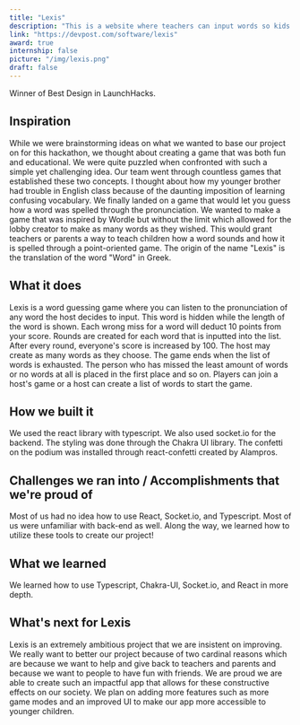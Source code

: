 ```yaml
---
title: "Lexis"
description: "This is a website where teachers can input words so kids can learn to spell"
link: "https://devpost.com/software/lexis"
award: true
internship: false
picture: "/img/lexis.png"
draft: false
---
```


Winner of Best Design in LaunchHacks.


## Inspiration

While we were brainstorming ideas on what we wanted to base our project on for this hackathon, we thought about creating a game that was both fun and educational. We were quite puzzled when confronted with such a simple yet challenging idea. Our team went through countless games that established these two concepts. I thought about how my younger brother had trouble in English class because of the daunting imposition of learning confusing vocabulary. We finally landed on a game that would let you guess how a word was spelled through the pronunciation. We wanted to make a game that was inspired by Wordle but without the limit which allowed for the lobby creator to make as many words as they wished. This would grant teachers or parents a way to teach children how a word sounds and how it is spelled through a point-oriented game. The origin of the name "Lexis" is the translation of the word "Word" in Greek. 

## What it does

Lexis is a word guessing game where you can listen to the pronunciation of any word the host decides to input. This word is hidden while the length of the word is shown. Each wrong miss for a word will deduct 10 points from your score. Rounds are created for each word that is inputted into the list. After every round, everyone's score is increased by 100. The host may create as many words as they choose. The game ends when the list of words is exhausted. The person who has missed the least amount of words or no words at all is placed in the first place and so on. Players can join a host's game or a host can create a list of words to start the game. 


## How we built it

We used the react library with typescript. We also used socket.io for the backend. The styling was done through the Chakra UI library. The confetti on the podium was installed through react-confetti created by Alampros. 


## Challenges we ran into / Accomplishments that we're proud of

Most of us had no idea how to use React, Socket.io, and Typescript. Most of us were unfamiliar with back-end as well. Along the way, we learned how to utilize these tools to create our project! 


## What we learned
We learned how to use Typescript, Chakra-UI, Socket.io, and React in more depth. 


## What's next for Lexis
Lexis is an extremely ambitious project that we are insistent on improving. We really want to better our project because of two cardinal reasons which are because we want to help and give back to teachers and parents and because we want to people to have fun with friends. We are proud we are able to create such an impactful app that allows for these constructive effects on our society. We plan on adding more features such as more game modes and an improved UI to make our app more accessible to younger children. 